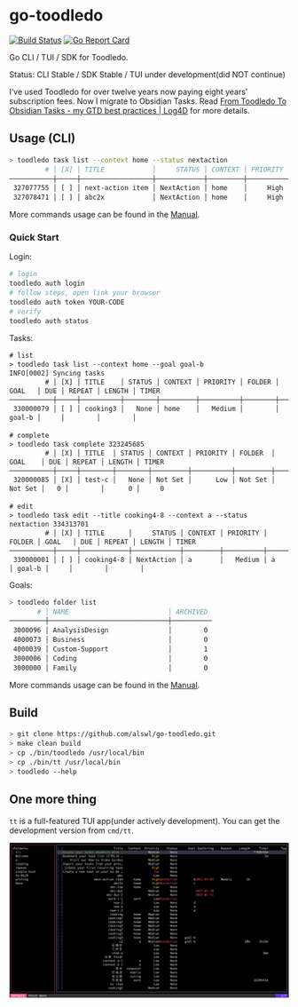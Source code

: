# go-toodledo

[![Build Status](https://github.com/bykof/go-plantuml/actions/workflows/test.yml/badge.svg)](https://github.com/alswl/go-toodledo/actions/workflows/go.yml/badge.svg)
[![Go Report Card](https://goreportcard.com/badge/github.com/alswl/go-toodledo)](https://goreportcard.com/report/github.com/alswl/go-toodledo)

Go CLI / TUI / SDK for Toodledo.

Status: CLI Stable / SDK Stable / TUI under development(did NOT continue)

I’ve used Toodledo for over twelve years now paying eight years’ subscription fees.
Now I migrate to Obsidian Tasks. Read
[From Toodledo To Obsidian Tasks - my GTD best practices | Log4D](https://en.blog.alswl.com/2023/02/gtd/)
for more details.

## Usage (CLI)

```sh
> toodledo task list --context home --status nextaction
         # │ [X] │ TITLE            │     STATUS │ CONTEXT │ PRIORITY │ FOLDER  │ GOAL │ DUE        │ REPEAT      │ LENGTH │ TIMER
───────────┼─────┼──────────────────┼────────────┼─────────┼──────────┼─────────┼──────┼────────────┼─────────────┼────────┼───────
 327077755 │ [ ] │ next-action item │ NextAction │ home    │     High │ to-0128 │ b    │ 2022-02-24 │ FREQ=WEEKLY │ 1m0s   │ 20m0s
 327078471 │ [ ] │ abc2x            │ NextAction │ home    │     High │         │ c    │            │             │        │
```

More commands usage can be found in the [Manual](./docs/commands/toodledo.md).

### Quick Start

Login:

```sh
# login
toodledo auth login
# follow steps, open link your browser
toodledo auth token YOUR-CODE
# verify
toodledo auth status
```

Tasks:

```shell
# list
> toodledo task list --context home --goal goal-b
INFO[0002] Syncing tasks
         # │ [X] │ TITLE    │ STATUS │ CONTEXT │ PRIORITY │ FOLDER │ GOAL   │ DUE │ REPEAT │ LENGTH │ TIMER
───────────┼─────┼──────────┼────────┼─────────┼──────────┼────────┼────────┼─────┼────────┼────────┼───────
 330000079 │ [ ] │ cooking3 │   None │ home    │   Medium │        │ goal-b │     │        │        │

# complete
> toodledo task complete 323245685
         # │ [X] │ TITLE  │ STATUS │ CONTEXT │ PRIORITY │ FOLDER  │ GOAL    │ DUE │ REPEAT │ LENGTH │ TIMER
───────────┼─────┼────────┼────────┼─────────┼──────────┼─────────┼─────────┼─────┼────────┼────────┼───────
 320000085 │ [X] │ test-c │   None │ Not Set │      Low │ Not Set │ Not Set │   0 │        │      0 │     0

# edit
> toodledo task edit --title cooking4-8 --context a --status nextaction 334313701
         # │ [X] │ TITLE      │     STATUS │ CONTEXT │ PRIORITY │ FOLDER │ GOAL   │ DUE │ REPEAT │ LENGTH │ TIMER
───────────┼─────┼────────────┼────────────┼─────────┼──────────┼────────┼────────┼─────┼────────┼────────┼───────
 330000001 │ [ ] │ cooking4-8 │ NextAction │ a       │   Medium │ a      │ goal-b │     │        │        │
```

Goals:

```sh
> toodledo folder list
       # │ NAME                         │ ARCHIVED
─────────┼──────────────────────────────┼──────────
 3000096 │ AnalysisDesign               │        0
 4000073 │ Business                     │        0
 4000039 │ Custom-Support               │        1
 3000006 │ Coding                       │        0
 3000000 │ Family                       │        0
```

More commands usage can be found in the [Manual](./docs/toodledo.md).

## Build

```sh
> git clone https://github.com/alswl/go-toodledo.git
> make clean build
> cp ./bin/toodledo /usr/local/bin
> cp ./bin/tt /usr/local/bin
> toodledo --help
```


## One more thing

`tt` is a full-featured TUI app(under actively development).
You can get the development version from `cmd/tt`.

![snapshot](./docs/assets/tt.png)
